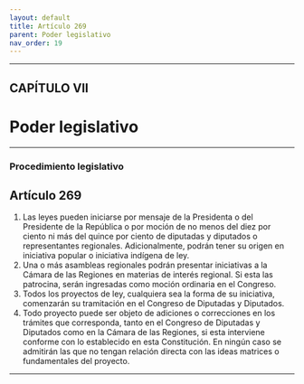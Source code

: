 ```yaml
---
layout: default
title: Artículo 269
parent: Poder legislativo
nav_order: 19
---
```


---

## CAPÍTULO VII
# Poder legislativo

---

### Procedimiento legislativo

## Artículo 269

1. Las leyes pueden iniciarse por mensaje de la Presidenta o del Presidente de la República o por moción de no menos del diez por ciento ni más del quince por ciento de diputadas y diputados o representantes regionales.
Adicionalmente, podrán tener su origen en iniciativa popular o iniciativa indígena de ley.
2. Una o más asambleas regionales podrán presentar iniciativas a la Cámara de las Regiones en materias de interés regional. Si esta las patrocina, serán ingresadas como moción ordinaria en el Congreso.
3. Todos los proyectos de ley, cualquiera sea la forma de su iniciativa, comenzarán su tramitación en el Congreso de Diputadas y Diputados.
4. Todo proyecto puede ser objeto de adiciones o correcciones en los trámites que corresponda, tanto en el Congreso de Diputadas y Diputados como en la Cámara de las Regiones, si esta interviene conforme con lo establecido en esta Constitución. En ningún caso se admitirán las que no tengan relación directa con las ideas matrices o fundamentales del proyecto.

---
